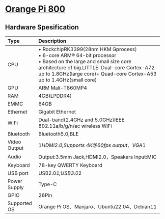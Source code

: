 # [Orange Pi 800 ](seperated\Orange_Pi_800_.md)  
## Hardware Spesification  
| Type         | Description                                                                                                                                                                                                                                                                                                                |
|:-------------|:---------------------------------------------------------------------------------------------------------------------------------------------------------------------------------------------------------------------------------------------------------------------------------------------------------------------------|
| CPU          | • RockchipRK3399(28nm HKM Gprocess)<br>  • 6-core ARM® 64-bit processor <br>  • Based on the large and small size core  architecture of big.LITTLE:  Dual-core Cortex-A72 up to 1.8GHz(large core)+  Quad-core Cortex-A53 up to 1.4GHz(small core) |
| GPU          | ARM Mali-T860MP4                                                                                                                                                                                                                                                                                                           |
| RAM          | 4GB(LPDDR4)                                                                                                                                                                                                                                                                                                                |
| EMMC         | 64GB                                                                                                                                                                                                                                                                                                                       |
| Ethernet     | Gigabit Ethernet                                                                                                                                                                                                                                                                                                           |
| WiFi         | Dual-band(2.4GHz and 5.0GHz)IEEE  802.11a/b/g/n/ac wireless WiFi                                                                                                                                                                                                                                                           |
| Bluetooth    | Bluetooth5.0,BLE                                                                                                                                                                                                                                                                                                           |
| Video Output | 1*HDMI2.0,Supports 4K@60fps output，VGA*1                                                                                                                                                                                                                                                                                  |
| Audio        | Output:3.5mm Jack,HDMI2.0，Speakers  Input:MIC                                                                                                                                                                                                                                                                             |
| Keyboard     | 78-key QWERTY Keyboard                                                                                                                                                                                                                                                                                                     |
| USB port     | USB2.0*1;USB3.0*2                                                                                                                                                                                                                                                                                                          |
| Power Supply | Type-C                                                                                                                                                                                                                                                                                                                     |
| GPIO         | 26Pin                                                                                                                                                                                                                                                                                                                      |
| Supported OS | Orange Pi OS、Manjaro、Ubuntu22.04、Debian11                                                                                                                                                                                                                                                                               |

